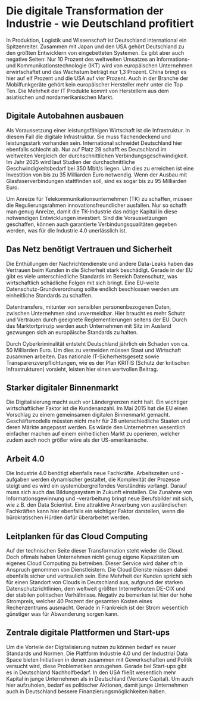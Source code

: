 # Die digitale Transformation der Industrie - wie Deutschland profitiert
In Produktion, Logistik und Wissenschaft ist Deutschland international ein Spitzenreiter. Zusammen mit Japan und den USA gehört Deutschland zu den größten Entwicklern von eingebetteten Systemen. Es gibt aber auch negative Seiten: Nur 10 Prozent des weltweiten Umsatzes an Informations- und Kommunikationstechnologie (IKT) wird von europäischen Unternehmen erwirtschaftet und das Wachstum beträgt nur 1,3 Prozent. China bringt es hier auf elf Prozent und die USA auf vier Prozent. Auch in der Branche der Mobilfunkgeräte gehört kein europäischer Hersteller mehr unter die Top Ten. Die Mehrheit der IT Produkte kommt von Herstellern aus dem asiatischen und nordamerikanischen Markt.

## Digitale Autobahnen ausbauen
Als Voraussetzung einer leistungsfähigen Wirtschaft ist die Infrastruktur. In diesem Fall die digitale Infrastruktur. Sie muss flächendeckend und leistungsstark vorhanden sein. International schneidet Deutschland hier ebenfalls schlecht ab. Nur auf Platz 28 schafft es Deutschland im weltweiten Vergleich der durchschnittlichen Verbindungsgeschwindigkeit. Im Jahr 2025 wird laut Studien der durchschnittliche Geschwindigkeitsbedarf bei 350 Mbit/s liegen. Um dies zu erreichen ist eine Investition von bis zu 35 Milliarden Euro notwendig. Wenn der Ausbau mit Glasfaserverbindungen stattfinden soll, sind es sogar bis zu 95 Milliarden Euro.

Um Anreize für Telekommunikationsunternehmen (TK) zu schaffen, müssen die Regulierungsrahmen innovationsfreundlicher ausfallen. Nur so schafft man genug Anreize, damit die TK-Industrie das nötige Kapital in diese notwendigen Entwicklungen investiert. Sind die Voraussetzungen geschaffen, können auch garantierte Verbindungsqualitäten gegeben werden, was für die Industrie 4.0 unerlässlich ist.

## Das Netz benötigt Vertrauen und Sicherheit
Die Enthüllungen der Nachrichtendienste und andere Data-Leaks haben das Vertrauen beim Kunden in die Sicherheit stark beschädigt. Gerade in der EU gibt es viele unterschiedliche Standards im Bereich Datenschutz, was wirtschaftlich schädliche Folgen mit sich bringt. Eine EU-weite Datenschutz-Grundverordnung sollte endlich beschlossen werden um einheitliche Standards zu schaffen.

Datentransfers, mitunter von sensiblen personenbezogenen Daten, zwischen Unternehmen sind unvermeidbar. Hier braucht es mehr Schutz und Vertrauen durch geeignete Reglementierungen seitens der EU. Durch das Marktortprinzip werden auch Unternehmen mit Sitz im Ausland gezwungen sich an europäische Standards zu halten.

Durch Cyberkriminalität entsteht Deutschland jährlich ein Schaden von ca. 50 Milliarden Euro. Um dies zu vermeiden müssen Staat und Wirtschaft zusammen arbeiten. Das nationale IT-Sicherheitsgesetz sowie Transparenzverpflichtungen, wie es der Plan KRITIS (Schutz der kritischen Infrastrukturen) vorsieht, leisten hier einen wertvollen Beitrag.

## Starker digitaler Binnenmarkt
Die Digitalisierung macht auch vor Ländergrenzen nicht halt. Ein wichtiger wirtschaftlicher Faktor ist die Kundenanzahl. Im Mai 2015 hat die EU einen Vorschlag zu einem gemeinsamen digitalen Binnenmarkt gemacht. Geschäftsmodelle müssten nicht mehr für 28 unterschiedliche Staaten und deren Märkte angepasst werden. Es würde den Unternehmen wesentlich einfacher machen auf einem einheitlichen Markt zu operieren, welcher zudem auch noch größer wäre als der US-amerikanische.

## Arbeit 4.0
Die Industrie 4.0 benötigt ebenfalls neue Fachkräfte. Arbeitszeiten und -aufgaben werden dynamischer gestaltet, die Komplexität der Prozesse steigt und es wird ein systemübergreifendes Verständnis verlangt. Darauf muss sich auch das Bildungssystem in Zukunft einstellen. Die Zunahme von Informationsgewinnung und -verarbeitung bringt neue Berufsbilder mit sich, wie z.B. den Data Scientist. Eine attraktive Anwerbung von ausländischen Fachkräften kann hier ebenfalls ein wichtiger Faktor darstellen, wenn die bürokratischen Hürden dafür überarbeitet werden.

## Leitplanken für das Cloud Computing
Auf der technischen Seite dieser Transformation steht wieder die Cloud. Doch oftmals haben Unternehmen nicht genug eigene Kapazitäten um eigenes Cloud Computing zu betreiben. Dieser Service wird daher oft in Anspruch genommen von Dienstleistern. Die Cloud Dienste müssen dabei ebenfalls sicher und vertraulich sein. Eine Mehrheit der Kunden spricht sich für einen Standort von Clouds in Deutschland aus, aufgrund der starken Datenschutzrichtlinien, dem weltweit größten Internetknoten DE-CIX und der stabilen politischen Verhältnisse. Negativ zu bemerken ist hier der hohe Strompreis, welcher 40 Prozent der gesamten Kosten eines Rechenzentrums ausmacht. Gerade in Frankreich ist der Strom wesentlich günstiger was für Abwanderung sorgen kann.

## Zentrale digitale Plattformen und Start-ups
Um die Vorteile der Digitalisierung nutzen zu können bedarf es neuer Standards und Normen. Die Plattform Industrie 4.0 und der Industrial Data Space bieten Initiativen in denen zusammen mit Gewerkschaften und Politik versucht wird, diese Problematiken anzugehen. Gerade bei Start-ups gibt es in Deutschland Nachholfbedarf. In den USA fließt wesentlich mehr Kapital in junge Unternehmen als in Deutschland (Venture Capital). Um auch hier aufzuholen, bedarf es politischer Aktionen, damit junge Unternehmen auch in Deutschland bessere Finanzierungsmöglichkeiten haben.


